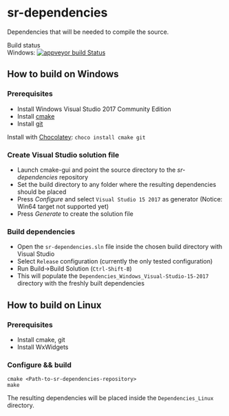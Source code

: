# sr-dependencies
Dependencies that will be needed to compile the source.

Build status                                                                                                                                                                                 	
Windows: [![appveyor build Status](https://img.shields.io/appveyor/ci/AnotherFoxGuy/sr-dependencies.svg?style=flat-square)](https://ci.appveyor.com/project/AnotherFoxGuy/sr-dependencies) 	

## How to build on Windows

### Prerequisites

  * Install Windows Visual Studio 2017 Community Edition
  * Install [cmake](https://cmake.org/download/)
  * Install [git](https://git-scm.com/download)

Install with [Chocolatey](https://chocolatey.org/): ```choco install cmake git```

### Create Visual Studio solution file

  * Launch cmake-gui and point the source directory to the _sr-dependencies_ repository
  * Set the build directory to any folder where the resulting dependencies should be placed
  * Press _Configure_ and select `Visual Studio 15 2017` as generator (Notice: Win64 target not supported yet)
  * Press _Generate_ to create the solution file
  
### Build dependencies

  * Open the `sr-dependencies.sln` file inside the chosen build directory with Visual Studio
  * Select `Release` configuration (currently the only tested configuration)
  * Run Build->Build Solution (`Ctrl-Shift-B`)
  * This will populate the `Dependencies_Windows_Visual-Studio-15-2017` directory with the freshly built dependencies

## How to build on Linux

### Prerequisites

  * Install cmake, git
  * Install WxWidgets
  
### Configure && build

    cmake <Path-to-sr-dependencies-repository>
	make
	
The resulting dependencies will be placed inside the `Dependencies_Linux` directory.
  
